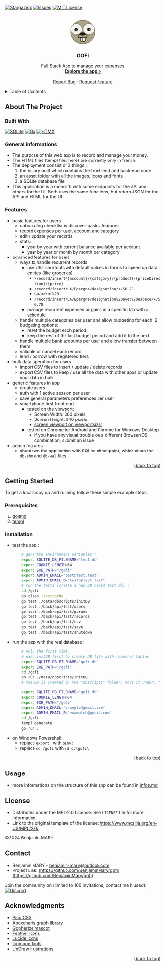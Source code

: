 <!-- https://github.com/othneildrew/Best-README-Template -->
<a id="readme-top"></a>

<!--[![Contributors][contributors-shield]][contributors-url]-->
[![Stargazers][stars-shield]][stars-url]
[![Issues][issues-shield]][issues-url]
[![MIT License][license-shield]][license-url]


<!-- PROJECT LOGO -->
<br />
<div align="center">
    <img src="./assets/img/android-chrome-192x192.png" alt="Logo" width="80" height="80" />
    <h3 align="center">GOFI</h3>
    <p align="center">
        Full Stack App to manage your expenses
        <br />
        <a href="https://gofi.benjamin-mary.com/"><strong>Explore the app »</strong></a>
        <!-- TODO doc 
        <br />
        <a href="https://github.com/BenjaminMary/gofi"><strong>Explore the docs »</strong></a> -->
        <br />
        <br />
        <!-- TODO demo url 
        <a href="https://github.com/BenjaminMary/gofi">View Demo</a>
        · -->
        <a href="https://github.com/BenjaminMary/gofi/issues/new?labels=bug&template=bug-report---.md">Report Bug</a>
        ·
        <a href="https://github.com/BenjaminMary/gofi/issues/new?labels=enhancement&template=feature-request---.md">Request Feature</a>
    </p>
</div>


<!-- TABLE OF CONTENTS -->
<details>
    <summary>Table of Contents</summary>
    <ol>
        <li>
            <a href="#about-the-project">About The Project</a>
            <ul>
                <li><a href="#built-with">Built With</a></li>
                <li><a href="#general-informations">General informations</a></li>
                <li><a href="#features">Features</a></li>
            </ul>
        </li>
        <li>
            <a href="#getting-started">Getting Started</a>
            <ul>
                <li><a href="#prerequisites">Prerequisites</a></li>
                <li><a href="#installation">Installation</a></li>
            </ul>
        </li>
        <li><a href="#usage">Usage</a></li>
        <!-- <li><a href="#roadmap">Roadmap</a></li>
        <li><a href="#contributing">Contributing</a></li> -->
        <li><a href="#license">License</a></li>
        <li><a href="#contact">Contact</a></li>
        <li><a href="#acknowledgments">Acknowledgments</a></li>
    </ol>
</details>



<!-- ABOUT THE PROJECT -->
## About The Project

### Built With
[![SQLite][SQLite-shield]][SQLite-url] 
[![Go][Golang]][Golang-url] 
[![HTMX][HTMX-shield]][HTMX-url] 


### General informations
- The purpose of this web app is to record and manage your money.  
- The HTML files (templ files here) are currently only in french.
- The deployment consist of 3 things : 
    1. the binary built which contains the front-end and back-end code
    2. an asset folder with all the images, icons and fonts
    3. a SQLite database file
- This application is a monolith with some endpoints for the API and others for the UI. Both uses the same functions, but return JSON for the API and HTML for the UI.


### Features
- basic features for users
    - onboarding checklist to discover basics features
    - record expenses per user, account and category
    - edit / update your records
    - stats: 
        - year by year with current balance available per account
        - year by year or month by month per category
- advanced features for users
    - ways to handle recurrent records
        - use URL shortcuts with default values in forms to speed up data entries (like groceries)
		    - `/record/insert/{account}/{category}/{product}/{priceDirection}/{price}`
		    - `/record/insert/LA/Epargne/designation/+/56.78`
            - space = `%20`
		    - `/record/insert/LA/Epargne/designation%20avec%20espace/+/56.78`
        - manage recurrent expenses or gains in a specific tab with a schedule
    - handle multiple categories per user and allow budgeting for each, 2 budgeting options:
        - reset the budget each period
        - keep the rest of the last budget period and add it to the next
    - handle multiple bank accounts per user and allow transfer between them
    - validate or cancel each record
    - lend / borrow with registered tiers
- bulk data operation for users
    - import CSV files to insert / update / delete records
    - export CSV files to keep / use all the data with other apps or update your data in bulk
- generic features in app
    - create users
    - auth with 1 active session per user
    - save general parameters preferences per user
    - smartphone first front-end
        - tested on the viewport:
            - Screen Width: 360 pixels
            - Screen Height: 640 pixels
            - [screen viewport on viewportsizer](https://viewportsizer.com/lite/)
        - tested on Chrome for Android and Chrome for Windows Desktop
            - if you have any visual trouble on a different Browser/OS combination, submit an issue
- admin features
    - shutdown the application with SQLite checkpoint, which clean the `db-shm` and `db-wal` files



<p align="right">(<a href="#readme-top">back to top</a>)</p>



<!-- GETTING STARTED -->
## Getting Started
To get a local copy up and running follow these simple example steps.


### Prerequisites
1. [golang](https://go.dev/doc/install)
2. [templ](https://templ.guide/quick-start/installation)


### Installation
- test the app :
    ```bash
        # generate environment variables :
        export SQLITE_DB_FILENAME="test.db"
        export COOKIE_LENGTH=64
        export EXE_PATH="/gofi"
        export ADMIN_EMAIL="test@test.test"
        export ADMIN_EMAIL_B="testb@test.test"
        # run the tests (create a new DB named test.db) :
        cd /gofi
        go clean -testcache
        go test ./data/dbscripts/initDB
        go test ./back/api/test/users
        go test ./back/api/test/params
        go test ./back/api/test/records
        go test ./back/api/test/csv
        go test ./back/api/test/save
        go test ./back/api/test/shutdown
    ```
- run the app with the real database :
    ```bash
        # only the first time.
        # exec initDB first to create DB file with required tables
        export SQLITE_DB_FILENAME="gofi.db"
        export EXE_PATH="/gofi"
        cd /gofi
        go run ./data/dbscripts/initDB
        # the DB is created in the "dbscripts" folder, move it under: "data/dbFiles"
    ```
    ```bash
        export SQLITE_DB_FILENAME="gofi.db"
        export COOKIE_LENGTH=64
        export EXE_PATH="/gofi"
        export ADMIN_EMAIL="example@gmail.com"
        export ADMIN_EMAIL_B="exampleb@gmail.com"
        cd /gofi
        templ generate
        go run .
    ```
- on Windows Powershell:
    - replace `export ` with `$Env:`
    - replace `cd /gofi` with `cd c:\gofi\`


<p align="right">(<a href="#readme-top">back to top</a>)</p>



<!-- USAGE EXAMPLES -->
## Usage
- more informations on the structure of this app can be found in [infos.md](infos.md)
<!-- TODO usage
Use this space to show useful examples of how a project can be used. Additional screenshots, code examples and demos work well in this space. You may also link to more resources.

_For more examples, please refer to the [Documentation](https://example.com)_ -->



<!-- ROADMAP -->
<!-- ## Roadmap

- [ ] Feature 1
- [ ] Feature 2
- [ ] Feature 3
    - [ ] Nested Feature

See the [open issues](https://github.com/BenjaminMary/gofi/issues) for a full list of proposed features (and known issues).

<p align="right">(<a href="#readme-top">back to top</a>)</p> -->



<!-- CONTRIBUTING -->
<!--## Contributing

Contributions are what make the open source community such an amazing place to learn, inspire, and create. Any contributions you make are **greatly appreciated**.

If you have a suggestion that would make this better, please open an issue with the tag "enhancement" or create a pull request.
Don't forget to give the project a star! Thanks again!

<p align="right">(<a href="#readme-top">back to top</a>)</p>

### Top contributors:

<a href="https://github.com/BenjaminMary/gofi/graphs/contributors">
  <img src="https://contrib.rocks/image?repo=BenjaminMary/gofi" alt="contrib.rocks image" />
</a>
-->


<!-- LICENSE -->
## License
- Distributed under the MPL-2.0 License. See `LICENSE` file for more information.
- Link to the original template of the license: https://www.mozilla.org/en-US/MPL/2.0/

©2024 Benjamin MARY



<!-- CONTACT -->
## Contact
- Benjamin MARY - benjamin-mary@outlook.com
- Project Link: [https://github.com/BenjaminMary/gofi](https://github.com/BenjaminMary/gofi)

Join the community on (limited to 100 invitations, contact me if used):  
[![Discord][Discord-shield]][Discord-url]



<!-- ACKNOWLEDGMENTS -->
## Acknowledgments
* [Pico CSS](https://picocss.com/)
* [Apexcharts graph library](https://apexcharts.com/)
* [Gopherize mascot](https://gopherize.me/)
* [Feather icons](https://feathericons.com/)
* [Lucide icons](https://lucide.dev/)
* [Icomoon fonts](https://icomoon.io/)
* [UnDraw illustrations](https://undraw.co/illustrations)


<p align="right">(<a href="#readme-top">back to top</a>)</p>


<!-- PROJECT SHIELDS -->
<!--
*** I'm using markdown "reference style" links for readability.
*** Reference links are enclosed in brackets [ ] instead of parentheses ( ).
*** See the bottom of this document for the declaration of the reference variables
*** for contributors-url, forks-url, etc. This is an optional, concise syntax you may use.
-->

<!-- MARKDOWN LINKS & IMAGES -->
<!-- https://www.markdownguide.org/basic-syntax/#reference-style-links -->
[contributors-shield]: https://img.shields.io/github/contributors/BenjaminMary/gofi.svg?style=for-the-badge
[contributors-url]: https://github.com/BenjaminMary/gofi/graphs/contributors
[stars-shield]: https://img.shields.io/github/stars/BenjaminMary/gofi.svg?style=for-the-badge
[stars-url]: https://github.com/BenjaminMary/gofi/stargazers
[issues-shield]: https://img.shields.io/github/issues/BenjaminMary/gofi.svg?style=for-the-badge
[issues-url]: https://github.com/BenjaminMary/gofi/issues
[license-shield]: https://img.shields.io/github/license/BenjaminMary/gofi.svg?style=for-the-badge
[license-url]: https://github.com/BenjaminMary/gofi/blob/master/LICENSE

[Golang]: https://img.shields.io/badge/Go-00ADD8?logo=Go&logoColor=white&style=for-the-badge
[Golang-url]: https://go.dev/
[SQLite-shield]: https://img.shields.io/badge/SQLite-003B57?style=for-the-badge&logo=sqlite&logoColor=white
[SQLite-url]: https://www.sqlite.org/
[HTMX-shield]: https://img.shields.io/badge/HTMX-36C?style=for-the-badge&logo=htmx&logoColor=white
[HTMX-url]: https://htmx.org/

[Discord-shield]: https://img.shields.io/badge/Discord-7289DA?style=for-the-badge&logo=discord&logoColor=white
[Discord-url]: https://discord.gg/R9ysnyjayw
<!-- 100 uses of the discord invit without time expiration -->
